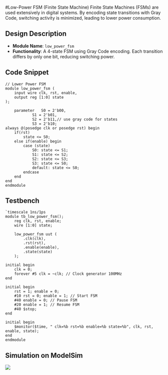 #Low-Power FSM (Finite State Machine)
Finite State Machines (FSMs) are used extensively in digital systems. By encoding state transitions with Gray Code, switching activity is minimized, leading to lower power consumption.
## Design Description
- **Module Name**: `low_power_fsm`
- **Functionality**: A 4-state FSM using Gray Code encoding. Each transition differs by only one bit, reducing switching power.
## Code Snippet
```
// Lower Power FSM
module low_power_fsm (
	input wire clk, rst, enable,
	output reg [1:0] state
);

	parameter 	S0 = 2'b00,
			S1 = 2'b01,
			S2 = 2'b11,// use gray code for states
			S3 = 2'b10;
always @(posedge clk or posedge rst) begin
	if(rst) 
		state <= S0;
	else if(enable) begin
		case (state)
			S0: state <= S1;
			S1: state <= S2;
			S2: state <= S3;
			S3: state <= S0;
			default: state <= S0;
		endcase
	end 
end 
endmodule 
```
## Testbench
```
`timescale 1ns/1ps
module tb_low_power_fsm();
    reg clk, rst, enable;
    wire [1:0] state;

    low_power_fsm uut (
        .clk(clk),
        .rst(rst),
        .enable(enable),
        .state(state)
    );

initial begin
	clk = 0;
	forever #5 clk = ~clk; // Clock generator 100MHz
end

initial begin
	rst = 1; enable = 0;
	#10 rst = 0; enable = 1; // Start FSM
	#40 enable = 0; // Pause FSM
	#20 enable = 1; // Resume FSM
	#40 $stop;
end

initial begin
	$monitor($time, " clk=%b rst=%b enable=%b state=%b", clk, rst, enable, state);
end
endmodule
```
## Simulation on ModelSim
<img src=https://i.imgur.com/OxV4fEj.png>